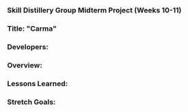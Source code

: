 ### Skill Distillery Group Midterm Project (Weeks 10-11)

### Title: "Carma"

### Developers:

### Overview:

### Lessons Learned:

### Stretch Goals:

